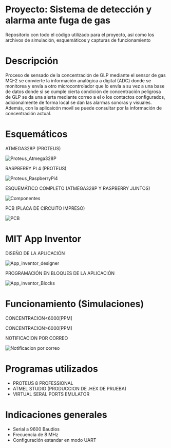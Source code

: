 # Proyecto: Sistema de detección y alarma ante fuga de gas
Repositorio con todo el código utilizado para el proyecto, así como los archivos de simulación, esquemáticos y capturas de funcionamiento
# Descripción
Proceso de sensado de la concentración de GLP mediante el sensor de gas MQ-2 se convierte la información analógica a digital (ADC) donde se monitorea y envía a otro microcontrolador que lo envía  a su vez a una base de datos donde si se cumple cierta condición de concentración peligrosa de GLP se da una alerta mediante correo a el o los contactos configurados, adicionalmente de forma local se dan las alarmas sonoras y visuales. Además, con la aplicaicón movil se puede consultar por la información de concentración actual.
# Esquemáticos

ATMEGA328P (PROTEUS)

![Proteus_Atmega328P](https://user-images.githubusercontent.com/89809182/150249223-a9a82c03-db6e-4e3f-96e3-ba627c54beee.JPG)

RASPBERRY PI 4 (PROTEUS)

![Proteus_RaspberryPi4](https://user-images.githubusercontent.com/89809182/150249245-3df12490-9ab0-4cc7-9f15-3ff802ab8145.JPG)

ESQUEMÁTICO COMPLETO (ATMEGA328P Y RASPBERRY JUNTOS)

![Componentes](https://user-images.githubusercontent.com/64044895/150248963-5c36fd1f-796c-4cfc-a283-6c30e9e1a3a8.png)

PCB (PLACA DE CIRCUITO IMPRESO)

![PCB](https://user-images.githubusercontent.com/64044895/149861771-b11b0451-07d5-4136-aa02-7eb56bf832ba.png)

# MIT App Inventor

DISEÑO DE LA APLICACIÓN

![App_inventor_designer](https://user-images.githubusercontent.com/89809182/150061427-fdcec9fe-dfcf-4401-9c76-4183adcef6c7.JPG)

PROGRAMACIÓN EN BLOQUES DE LA APLICACIÓN

![App_inventor_Blocks](https://user-images.githubusercontent.com/89809182/150061423-c9ed1e6c-01f4-4edc-a861-1e3b16cb3298.JPG)

# Funcionamiento (Simulaciones)


CONCENTRACION<6000[PPM]



CONCENTRACION>6000[PPM]




NOTIFICACION POR CORREO

![Notificacion por correo](https://user-images.githubusercontent.com/89809182/150012136-9c262b6f-c1e9-4105-a284-812075471498.JPG)


# Programas utilizados
- PROTEUS 8 PROFESSIONAL
- ATMEL STUDIO (PRODUCCION DE .HEX DE PRUEBA)
- VIRTUAL SERAL PORTS EMULATOR
# Indicaciones generales
- Serial a 9600 Baudios
- Frecuencia de 8 MHz
- Configuración estandar en modo UART










